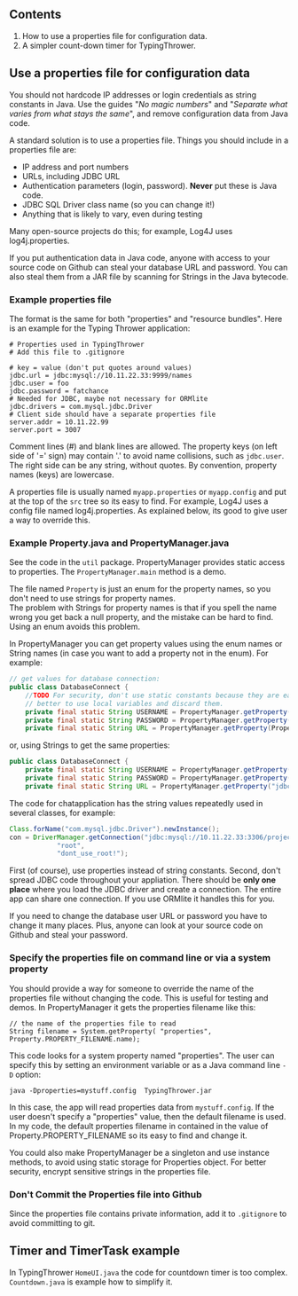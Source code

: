 ## Contents

1. How to use a properties file for configuration data.
2. A simpler count-down timer for TypingThrower.

## Use a properties file for configuration data

You should not hardcode IP addresses or login credentials as string constants in Java.  Use the guides "*No magic numbers*" and "*Separate what varies from what stays the same*", and remove configuration data from Java code.

A standard solution is to use a properties file.  Things you should include in a properties file are:

* IP address and port numbers
* URLs, including JDBC URL
* Authentication parameters (login, password). **Never** put these is Java code.
* JDBC SQL Driver class name (so you can change it!)
* Anything that is likely to vary, even during testing

Many open-source projects do this; for example, Log4J uses log4j.properties.

If you put authentication data in Java code, anyone with access to your source code 
on Github can steal your database URL and password.
You can also steal them from a JAR file by scanning for Strings in the Java bytecode.

### Example properties file

The format is the same for both "properties" and "resource bundles".
Here is an example for the Typing Thrower application:
```
# Properties used in TypingThrower
# Add this file to .gitignore

# key = value (don't put quotes around values)
jdbc.url = jdbc:mysql://10.11.22.33:9999/names
jdbc.user = foo
jdbc.password = fatchance
# Needed for JDBC, maybe not necessary for ORMlite
jdbc.drivers = com.mysql.jdbc.Driver
# Client side should have a separate properties file
server.addr = 10.11.22.99
server.port = 3007
```
Comment lines (#) and blank lines are allowed. The property keys (on left side of '=' sign) may contain '.' to avoid name collisions, such as `jdbc.user`.  The right side can be any string, without quotes.  By convention, property names (keys) are lowercase.

A properties file is usually named `myapp.properties` or `myapp.config`
and put at the top of the `src` tree so its easy to find.
For example, Log4J uses a config file named log4j.properties.
As explained below, its good to give user a way to override this.

### Example Property.java and PropertyManager.java

See the code in the `util` package. PropertyManager provides static
access to properties.  The `PropertyManager.main` method is a demo.

The file named `Property` is just an enum for the property names,
so you don't need to use strings for property names.  
The problem with Strings for property names is that if you spell the
name wrong you get back a null property, and the mistake can be hard to find.
Using an enum avoids this problem.

In PropertyManager you can get property values using the enum names
or String names (in case you want to add a property not in the enum).
For example:
```java
// get values for database connection:
public class DatabaseConnect {
    //TODO For security, don't use static constants because they are easier to steal from JVM memory.
    // better to use local variables and discard them.
	private final static String USERNAME = PropertyManager.getProperty(Property.DATABASE_USER);
	private final static String PASSWORD = PropertyManager.getProperty(Property.DATABASE_PASSWORD);
	private final static String URL = PropertyManager.getProperty(Property.DATABASE_URL);
```

or, using Strings to get the same properties:

```java
public class DatabaseConnect {
	private final static String USERNAME = PropertyManager.getProperty("jdbc.user");
	private final static String PASSWORD = PropertyManager.getProperty("jdbc.password");
	private final static String URL = PropertyManager.getProperty("jdbc.url");
```

The code for chatapplication has the string values repeatedly used in several classes,
for example:
```java
Class.forName("com.mysql.jdbc.Driver").newInstance();
con = DriverManager.getConnection("jdbc:mysql://10.11.22.33:3306/projectdb?useSSL=false",
			"root",
			"dont_use_root!");
```

First (of course), use properties instead of string constants.
Second, don't spread JDBC code throughout your appliation.  There should be **only one place**
where you load the JDBC driver and create a connection.  The entire app can share one connection.
If you use ORMlite it handles this for you.

If you need to change the database user URL or password you have to change it many places.
Plus, anyone can look at your source code on Github and steal your password.

### Specify the properties file on command line or via a system property

You should provide a way for someone to override the name of the properties file
without changing the code. This is useful for testing and demos.
In PropertyManager it gets the properties filename like this:
```
// the name of the properties file to read
String filename = System.getProperty( "properties", Property.PROPERTY_FILENAME.name);
```
This code looks for a system property named "properties".  The user can
specify this by setting an environment variable or as a Java command line `-D` option:
```
java -Dproperties=mystuff.config  TypingThrower.jar
```
In this case, the app will read properties data from `mystuff.config`. If the user doesn't specify a "properties" value, then the default filename is used.
In my code, the default properties filename in contained in the value of Property.PROPERTY_FILENAME so its easy to find and change it.

You could also make PropertyManager be a singleton and use instance methods, to avoid using static storage for Properties object. For better security, encrypt sensitive strings in the properties file.

### Don't Commit the Properties file into Github

Since the properties file contains private information, add it to `.gitignore` to avoid committing to git.


## Timer and TimerTask example

In TypingThrower `HomeUI.java` the code for countdown timer is too complex.  `Countdown.java` is example how to simplify it.
